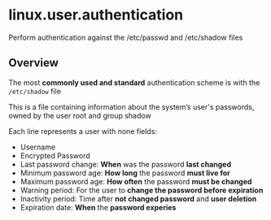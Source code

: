 # linux.user.authentication

Perform authentication against the /etc/passwd and /etc/shadow files

## Overview

The most **commonly used and standard** authentication scheme is with the
`/etc/shadow` file

This is a file containing information about the system’s user's passwords,
owned by the user root and group shadow

Each line represents a user with none fields:

- Username
- Encrypted Password
- Last password change: **When** was the password **last changed**
- Minimum password age: **How long** the password **must live for**
- Maximum password age: **How often** the password **must be changed**
- Warning period: For the user to **change the password before expiration**
- Inactivity period: Time after **not changed password** and **user deletion**
- Expiration date: **When** the **password experies**
